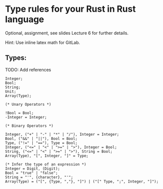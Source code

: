 # Type rules for your Rust in Rust language

Optional, assignment, see slides Lecture 6 for further details.

Hint: Use inline latex math for GitLab.

## Types:

TODO: Add references

```ebnf
Integer;
Bool;
String;
Unit;
Array(Type);

(* Unary Operators *)

!Bool = Bool;
-Integer = Integer;

(* Binary Operators *)

Integer, ("+" | "-" | "*" | "/"), Integer = Integer;
Bool, ("&&" | "||"), Bool = Bool;
Type, ("!=" | "=="), Type = Bool;
Integer, ("<=" | "<" | ">=" | ">"), Integer = Bool;
String, ("<=" | "<" | ">=" | ">"), String = Bool;
Array(Type), "[", Integer, "]" = Type;

(* Infer the type of an expression *)
Integer = Digit, (Digit);
Bool = "true" | "false";
String = "'", {character}, "'";
Array(Type) = ("[", {Type, ","}, "]") | ("[" Type, ";", Integer, "]");
```
